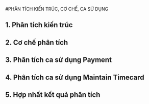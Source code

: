 #PHÂN TÍCH KIẾN TRÚC, CƠ CHẾ, CA SỬ DỤNG
## 1. Phân tích kiến trúc
## 2. Cơ chế phân tích
## 3. Phân tích ca sử dụng Payment
## 4. Phân tích ca sử dụng Maintain Timecard
## 5. Hợp nhất kết quả phân tích

